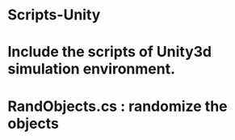 # Scripts-Unity
# Include the scripts of Unity3d simulation environment.

# RandObjects.cs : randomize the objects
